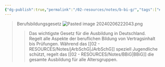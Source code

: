 ```yaml
---
{"dg-publish":true,"permalink":"/02-resources/notes/b-bi-g/","tags":["#BBiG"],"noteIcon":"","updated":"2025-09-05T10:12:28.000+02:00"}
---
```


>Berufsbildungsgesetz
![Pasted image 20240206222043.png](/img/user/02%20-%20RESOURCES/Files/IMG/Pasted%20image%2020240206222043.png)
>>Das wichtigste Gesetz für die Ausbildung in Deutschland. Regelt alle Aspekte der beruflichen Bildung von Vertragsinhalt bis Prüfungen.
>> Während das [[02 - RESOURCES/Notes/jArbSchG\|JArbSchG]] speziell Jugendliche schützt, regelt das [[02 - RESOURCES/Notes/BBiG\|BBiG]] die gesamte Ausbildung für alle Altersgruppen.